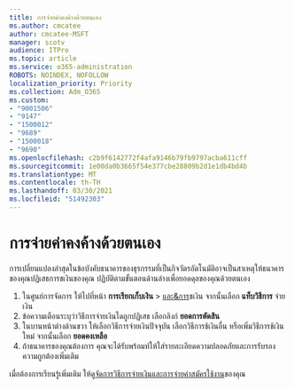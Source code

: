 ```yaml
---
title: การจ่ายค่าคงค้างด้วยตนเอง
ms.author: cmcatee
author: cmcatee-MSFT
manager: scotv
audience: ITPro
ms.topic: article
ms.service: o365-administration
ROBOTS: NOINDEX, NOFOLLOW
localization_priority: Priority
ms.collection: Adm_O365
ms.custom:
- "9001506"
- "9147"
- "1500012"
- "9689"
- "1500018"
- "9690"
ms.openlocfilehash: c2b9f6142772f4afa9146b79fb9797acba611cff
ms.sourcegitcommit: 1e00da0b3665f54e377cbe28809b2d1e1db4bd4b
ms.translationtype: MT
ms.contentlocale: th-TH
ms.lasthandoff: 03/30/2021
ms.locfileid: "51492303"
---
```

# <a name="manually-pay-an-outstanding-balance"></a>การจ่ายค่าคงค้างด้วยตนเอง

การเปลี่ยนแปลงล่าสุดในข้อบังคับธนาคารของธุรกรรมที่เป็นกิจวัตรอัตโนมัติอาจเป็นสาเหตุให้ธนาคารของคุณปฏิเสธการชเงินของคุณ ปฏิบัติตามขั้นตอนด้านล่างเพื่อยอดดุลของคุณด้วยตนเอง

1. ในศูนย์การจัดการ ให้ไปที่หน้า **การเรียกเก็บเงิน**  >  [และ&การ](https://go.microsoft.com/fwlink/p/?linkid=2018806)ชเงิน จากนั้นเลือก **แท็บวิธีการ** จ่ายเงิน
2. ข้อความเตือนระบุว่าวิธีการจ่ายเงินใดถูกปฏิเสธ เลือกลิงก์ **ยอดการตัดสิน**
3. ในบานหน้าต่างด้านขวา ให้เลือกวิธีการจ่ายเงินปัจจุบัน เลือกวิธีการช้เงินอื่น หรือเพิ่มวิธีการช้เงินใหม่ จากนั้นเลือก **ยอดคงเหลือ**
4. ถ้าธนาคารของคุณต้องการ คุณจะได้รับพร้อมท์ให้ใส่รายละเอียดความปลอดภัยและการรับรองความถูกต้องเพิ่มเติม

เมื่อต้องการเรียนรู้เพิ่มเติม ให้ดู[จัดการวิธีการจ่ายเงินและการ](https://docs.microsoft.com/microsoft-365/commerce/billing-and-payments/manage-payment-methods)[จ่ายค่าสมัครใช้งาน](https://docs.microsoft.com/microsoft-365/commerce/billing-and-payments/pay-for-your-subscription)ของคุณ
